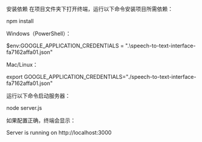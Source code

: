 安装依赖 在项目文件夹下打开终端，运行以下命令安装项目所需依赖：

npm install


Windows（PowerShell）：

$env:GOOGLE_APPLICATION_CREDENTIALS = ".\speech-to-text-interface-fa7162affa01.json"

Mac/Linux：

export GOOGLE_APPLICATION_CREDENTIALS="./speech-to-text-interface-fa7162affa01.json"


运行以下命令启动服务器：

node server.js

如果配置正确，终端会显示：

Server is running on http://localhost:3000
